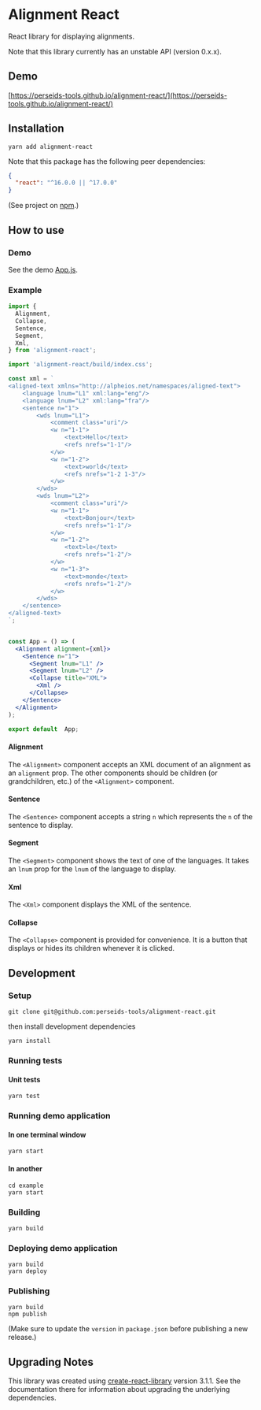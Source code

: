 # Alignment React

React library for displaying alignments.

Note that this library currently has an unstable API (version 0.x.x).

## Demo

[https://perseids-tools.github.io/alignment-react/](https://perseids-tools.github.io/alignment-react/)

## Installation

`yarn add alignment-react`

Note that this package has the following peer dependencies:

```json
{
  "react": "^16.0.0 || ^17.0.0"
}
```

(See project on [npm](https://www.npmjs.com/package/alignment-react).)

## How to use

### Demo

See the demo [App.js](/example/src/App/App.js).

### Example

```jsx
import {
  Alignment,
  Collapse,
  Sentence,
  Segment,
  Xml,
} from 'alignment-react';

import 'alignment-react/build/index.css';

const xml = `
<aligned-text xmlns="http://alpheios.net/namespaces/aligned-text">
    <language lnum="L1" xml:lang="eng"/>
    <language lnum="L2" xml:lang="fra"/>
    <sentence n="1">
        <wds lnum="L1">
            <comment class="uri"/>
            <w n="1-1">
                <text>Hello</text>
                <refs nrefs="1-1"/>
            </w>
            <w n="1-2">
                <text>world</text>
                <refs nrefs="1-2 1-3"/>
            </w>
        </wds>
        <wds lnum="L2">
            <comment class="uri"/>
            <w n="1-1">
                <text>Bonjour</text>
                <refs nrefs="1-1"/>
            </w>
            <w n="1-2">
                <text>le</text>
                <refs nrefs="1-2"/>
            </w>
            <w n="1-3">
                <text>monde</text>
                <refs nrefs="1-2"/>
            </w>
        </wds>
    </sentence>
</aligned-text>
`;


const App = () => (
  <Alignment alignment={xml}>
    <Sentence n="1">
      <Segment lnum="L1" />
      <Segment lnum="L2" />
      <Collapse title="XML">
        <Xml />
      </Collapse>
    </Sentence>
  </Alignment>
);

export default  App;
```

#### Alignment

The `<Alignment>` component accepts an XML document of an alignment as an `alignment` prop.
The other components should be children (or grandchildren, etc.) of the `<Alignment>` component.

#### Sentence

The `<Sentence>` component accepts a string `n` which represents the `n` of the
sentence to display.

#### Segment

The `<Segment>` component shows the text of one of the languages. It takes an `lnum` prop for
the `lnum` of the language to display.

#### Xml

The `<Xml>` component displays the XML of the sentence.

#### Collapse

The `<Collapse>` component is provided for convenience.
It is a button that displays or hides its children whenever it is clicked.

## Development

### Setup

```
git clone git@github.com:perseids-tools/alignment-react.git
```

then install development dependencies

```
yarn install
```

### Running tests

#### Unit tests

`yarn test`

### Running demo application

#### In one terminal window

`yarn start`

#### In another

```
cd example
yarn start
```

### Building

`yarn build`

### Deploying demo application

```
yarn build
yarn deploy
```

### Publishing

```
yarn build
npm publish
```

(Make sure to update the `version` in `package.json` before publishing a new release.)

## Upgrading Notes

This library was created using [create-react-library](https://www.npmjs.com/package/create-react-library) version 3.1.1.
See the documentation there for information about upgrading the underlying dependencies.
